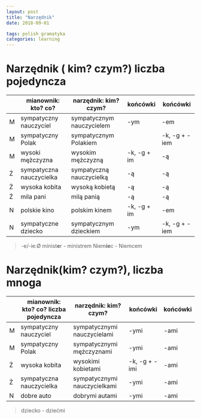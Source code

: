 ```yaml
---
layout: post
title: "Narzędnik"
date: 2018-09-01

tags: polish gramatyka
categories: learning
---
```

# Narzędnik ( kim? czym?) liczba pojedyncza

||mianownik: kto? co?|narzędnik: kim? czym?|końcówki|końcówki|
|-|-|-|-|-|
|M|sympatyczny nauczyciel|sympatycznym nauczycielem| -ym| -em|
|M|sympatyczny Polak|sympatycznym Polakiem| | -k, -g + -iem|
|M|wysoki mężczyzna|wysokim mężczyzną| -k, -g + im| -ą|
|Ż|sympatyczna nauczycielka|sympatyczną nauczycielką|-ą|-ą|
|Ż|wysoka kobita|wysoką kobietą|-ą|-ą|
|Ż|mila pani|milą panią|-ą|-ą|
|N|polskie kino| polskim kinem|-k, -g + im| -em|
|N|sympatyczne dziecko|sympatycznym dzieckiem|-ym|-k, -g + -iem|
> -e/-ie:Ø
minist**e**r - ministrem
Niem**ie**c - Niemcem

# Narzędnik(kim? czym?), liczba mnoga

||mianownik: kto? co? liczba pojedyncza|narzędnik: kim? czym?|końcówki|końcówki|
|-|-|-|-|-|
|M|sympatyczny nauczyciel|sympatycznymi nauczycielami| -ymi| -ami|
|M|sympatyczny Polak|sympatycznymi mężczyznami| -ymi| -ami|
|Ż|wysoka kobita|wysokimi kobietami|-k, -g + -imi| -ami|
|Ż|sympatyczna nauczycielka|sympatycznymi nauczycielkami| -ymi| -ami|
|N|dobre auto| dobrymi autami| -ymi| -ami|

> dziecko - dziećmi